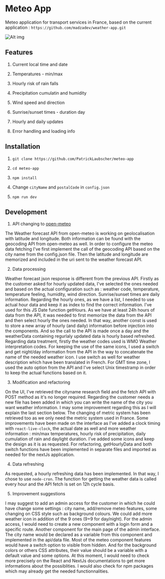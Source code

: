 # Meteo App

Meteo application for transport services in France, based on the current application : `https://github.com/madzadev/weather-app.git`


![Alt img](https://images.ctfassets.net/zlsyc9paq6sa/3uBrJ07WSM40FpolgjInHY/7d886cb4187b52194bf9b63c183a1d3a/1627637330_x.gif)

## Features

1. Current local time and date

2. Temperatures - min/max

3. Hourly risk of rain falls

4. Precipitation cumulatin and humidity

5. Wind speed and direction

6. Sunrise/sunset times - duration day

7. Hourly and daily updates

8. Error handling and loading info

## Installation

1. `git clone https://github.com/PatrickLaubscher/meteo-app`

2. `cd meteo-app`

3. `npm install`

4. Change `cityName` and `postalCode` in `config.json`

5. `npm run dev`

## Development

1. API changing to [open-meteo](https://open-meteo.com/)

The Weather forecast API from open-meteo is working on geolocalisation with latitude and longitude. Both information can be found with the geocoding API from open-meteo as well. In order to configure the meteo data fetching I've first implement the call of the geocoding API based on the city name from the config.json file. Then the latitude and longitude are memorized and included in the uri sent to the weather forecast API.

2. Data processing

Weather forecast json response is different from the previous API. Firstly as the customer asked for hourly updated data, I've selected the ones needed and based on the actual configuration such as : weather code, temperature, temperature feeling, humidity, wind direction. Sunrise/sunset times are daily information. Regarding the hourly ones, as we have a list, I needed to use actual hour data and keep it as index to find the correct information. I've used for this JS Date function getHours. 
As we have at least 24h hours of data from the API, it was needed to first memorize the data from the API and then select hourly the ones needed. In that way, another const is used to store a new array of hourly (and daily) information before injection into the components. And so the call to the API is made once a day and the weatherData containing regurlaly updated data is hourly based refreshed. 
Regarding data treatment, firstly the weather codes used is WMO Weather interpretation codes. For keeping the use of the same icons, I used a switch and get night/day information from the API in the way to concatenate the name of the needed weather icon. I use switch as well for weather description which have been translated in French. 
For GMT time zone, I used the auto option from the API and I've select Unix timestramp in order to keep the actual functions based on it. 


3. Modification and refactoring 

On the UI, I've retrieved the cityname research field and the fetch API with POST method as it's no longer required. Regarding the customer needs a new file has been added in which you can write the name of the city you want weather information. I may some improvement regarding this as I will explain the last section below. The changing of metric system has been retrieved too as we only need the metric system used in France. 
Some improvements have been made on the interface as I've added a clock timing with `react-live-clock`, the actual date as well and more weather information : min/max temperatures, hourly risk of precipitation, daily cumulation of rain and daylight duration. I've added some icons and keep the design as it is as requested. 
For refactoring, getHourlyData and both switch functions have been implemented in separate files and imported as needed for the nextJs application. 

4. Data refreshing 

As requested, a hourly refreshing data has been implemented. In that way, I chose to use `node-cron`. The function for getting the weather data is called every hour and the API fetch is set on 12h cycle basis.

5. Improvement suggestions

I may suggest to add an admin access for the customer in which he could have change some settings : city name, add/remove meteo features, some changing on CSS style such as background colours. We could add more weather icon in addition of the 9 ones (9+9 for day/night). 
For the admin access, I would need to create a new component with a login form and a specific route. Another component for the main page of the admin interface. The city name would be declared as a variable from this component and implemented in the api/data file. Most of the meteo component features would have a switch option to visible from hidden. And for the background colors or others CSS attributes, their value should be a variable with a default value and some options. 
At this moment, I would need to check more precisely on the React and NextJs documentations to get more informations about the possiblities. I would also check for npm packages which may already get the needed functionnalities.